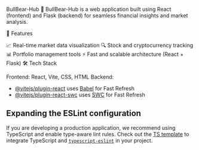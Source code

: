 BullBear-Hub
🚀 BullBear-Hub is a web application built using React (frontend) and Flask (backend) for seamless financial insights and market analysis.

📌 Features

📈 Real-time market data visualization
🔍 Stock and cryptocurrency tracking
📊 Portfolio management tools
⚡ Fast and scalable architecture (React + Flask)
🛠️ Tech Stack

Frontend: React, Vite, CSS, HTML
Backend: 



- [@vitejs/plugin-react](https://github.com/vitejs/vite-plugin-react/blob/main/packages/plugin-react/README.md) uses [Babel](https://babeljs.io/) for Fast Refresh
- [@vitejs/plugin-react-swc](https://github.com/vitejs/vite-plugin-react-swc) uses [SWC](https://swc.rs/) for Fast Refresh

## Expanding the ESLint configuration

If you are developing a production application, we recommend using TypeScript and enable type-aware lint rules. Check out the [TS template](https://github.com/vitejs/vite/tree/main/packages/create-vite/template-react-ts) to integrate TypeScript and [`typescript-eslint`](https://typescript-eslint.io) in your project.

